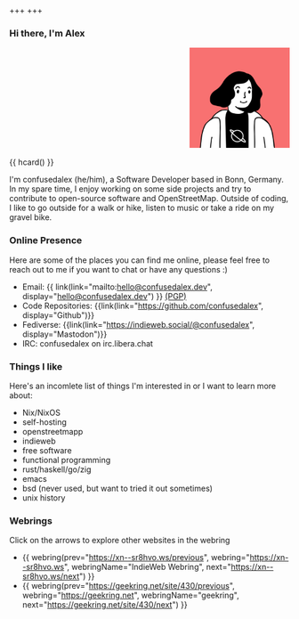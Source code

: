 +++
+++
### Hi there, I'm Alex

<aside dir="rtl" class="float-left">
    <img class="u-photo" src="/icon.png" alt="Person with mid-length hair smiling" width="180" height="180" />
</aside>

{{ hcard() }}  

I'm confusedalex (he/him), a Software Developer based in Bonn, Germany. In my spare time, I enjoy working on some side projects and try to contribute to open-source software and OpenStreetMap. Outside of coding, I like to go outside for a walk or hike, listen to music or take a ride on my gravel bike.

<!--### Maybe you want to check out...-->
<!---->
<!--- [now](./now) - what I am doing now-->
<!--- [uses](./uses) - what I use on a daily basis-->

<!--### or some of my writing...-->

### Online Presence

Here are some of the places you can find me online, please feel free to reach out to me if you want to chat or have any questions :)
- Email: {{ link(link="mailto:hello@confusedalex.dev", display="hello@confusedalex.dev") }} [(PGP)](/confusedalex-public-key.asc)
- Code Repositories: {{link(link="https://github.com/confusedalex", display="Github")}} 
- Fediverse: {{link(link="https://indieweb.social/@confusedalex", display="Mastodon")}}
- IRC: confusedalex on irc.libera.chat

### Things I like
Here's an incomlete list of things I'm interested in or I want to learn more about:
- Nix/NixOS
- self-hosting
- openstreetmapp
- indieweb
- free software
- functional programming
- rust/haskell/go/zig
- emacs
- bsd (never used, but want to tried it out sometimes)
- unix history

### Webrings
Click on the arrows to explore other websites in the webring  

- {{ webring(prev="https://xn--sr8hvo.ws/previous", webring="https://xn--sr8hvo.ws", webringName="IndieWeb Webring", next="https://xn--sr8hvo.ws/next") }}
- {{ webring(prev="https://geekring.net/site/430/previous", webring="https://geekring.net", webringName="geekring", next="https://geekring.net/site/430/next") }}
